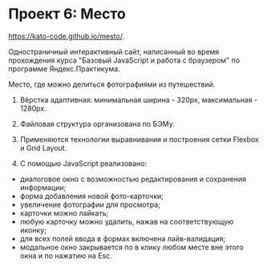 # Проект 6: Место 

https://kato-code.github.io/mesto/.

Одностраничный интерактивный сайт, написанный во время прохождения курса "Базовый JavaScript и работа с браузером" по программе Яндекс.Практикума. 
 
Место, где можно делиться фотографиями из путешествий. 

1. Вёрстка адаптивная: минимальная ширина - 320px, максимальная - 1280px. 

2. Файловая структура организована по БЭМу. 

3. Применяются технологии выравнивания и построения сетки Flexbox и Grid Layout. 
 
4. С помощью JavaScript реализовано: 
 * диалоговое окно с возможностью редактирования и сохранения информации; 
 * форма добавления новой фото-карточки; 
 * увеличение фотографии для просмотра; 
 * карточки можно лайкать; 
 * любую карточку можно удалить, нажав на соответствующую иконку; 
 * для всех полей ввода в формах включена лайв-валидация; 
 * модальное окно закрывается по в клику любом месте вне этого окна и по нажатию на Esc.
